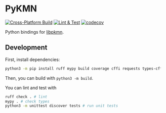 # PyKMN
[![Cross-Platform Build](https://github.com/AnnikaCodes/PyKMN/actions/workflows/cross-platform-build.yml/badge.svg)](https://github.com/AnnikaCodes/PyKMN/actions/workflows/cross-platform-build.yml)
[![Lint & Test](https://github.com/AnnikaCodes/PyKMN/actions/workflows/test.yml/badge.svg)](https://github.com/AnnikaCodes/PyKMN/actions/workflows/test.yml)
[![codecov](https://codecov.io/gh/AnnikaCodes/PyKMN/branch/main/graph/badge.svg?token=604F57HO3O)](https://codecov.io/gh/AnnikaCodes/PyKMN)

Python bindings for [libpkmn](https://github.com/pkmn/engine).

## Development
First, install dependencies:
```bash
python3 -m pip install ruff mypy build coverage cffi requests types-cffi types-requests types-setuptools
```

Then, you can build with `python3 -m build`.

You can lint and test with
```bash
ruff check . # lint
mypy . # check types
python3 -m unittest discover tests # run unit tests
```
